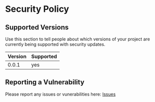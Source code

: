 # Security Policy

## Supported Versions

Use this section to tell people about which versions of your project are
currently being supported with security updates.

| Version | Supported          |
| ------- | ------------------ |
| 0.0.1   | yes                |

## Reporting a Vulnerability

Please report any issues or vunerabilities here: [Issues][1]

[1]: <https://github.com/theticarcher38/LawsForPaws/issues> "Issues"

